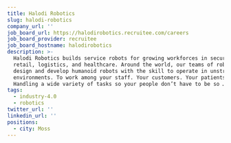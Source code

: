```yaml
---
title: Halodi Robotics
slug: halodi-robotics
company_url: ''
job_board_url: https://halodirobotics.recruitee.com/careers
job_board_provider: recruitee
job_board_hostname: halodirobotics
description: >-
  Halodi Robotics builds service robots for growing workforces in security,
  retail, logistics, and healthcare. Around the world, our teams of roboticists
  design and develop humanoid robots with the skill to operate in unstructured
  environments. To work among your staff. Your customers. Your patients.
  Handling a wide variety of tasks so your people don’t have to be so … robotic.
tags:
  - industry-4.0
  - robotics
twitter_url: ''
linkedin_url: ''
positions:
  - city: Moss
---
```

